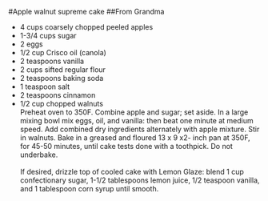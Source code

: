 #Apple walnut supreme cake
##From Grandma
* 4 cups coarsely chopped peeled apples
* 1-3/4 cups sugar
* 2 eggs
* 1/2 cup Crisco oil (canola)
* 2 teaspoons vanilla
* 2 cups sifted regular flour
* 2 teaspoons baking soda
* 1 teaspoon salt
* 2 teaspoons cinnamon
* 1/2 cup chopped walnuts
<br> Preheat oven to 350F. Combine apple and sugar; set aside. In a large mixing bowl mix eggs, oil, and vanilla: then beat one minute at medium speed. Add combined dry ingredients alternately with apple mixture. Stir in walnuts. Bake in a greased and floured 13 x 9 x2- inch pan at 350F, for 45-50 minutes, until cake tests done with a toothpick. Do not underbake.</br>
<br>If desired, drizzle top of cooled cake with Lemon Glaze: blend 1 cup confectionary sugar, 1-1/2 tablespoons lemon juice, 1/2 teaspoon vanilla, and 1 tablespoon corn syrup until smooth.</br>
